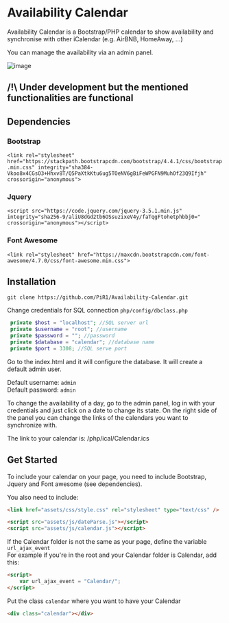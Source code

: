 # Availability Calendar

Availability Calendar is a Bootstrap/PHP calendar to show availability and synchronise with other iCalendar (e.g. AirBNB, HomeAway, ...)

You can manage the availability via an admin panel.

![image](https://pir-d.com/assets/img/Calendar.png)

## /!\ Under development but the mentioned functionalities are functional

## Dependencies
### Bootstrap
`<link rel="stylesheet" href="https://stackpath.bootstrapcdn.com/bootstrap/4.4.1/css/bootstrap.min.css" integrity="sha384-Vkoo8x4CGsO3+Hhxv8T/Q5PaXtkKtu6ug5TOeNV6gBiFeWPGFN9MuhOf23Q9Ifjh" crossorigin="anonymous">`

### Jquery
`<script src="https://code.jquery.com/jquery-3.5.1.min.js"
         integrity="sha256-9/aliU8dGd2tb6OSsuzixeV4y/faTqgFtohetphbbj0="
         crossorigin="anonymous"></script>`
         
### Font Awesome
`<link rel="stylesheet" href="https://maxcdn.bootstrapcdn.com/font-awesome/4.7.0/css/font-awesome.min.css">`

## Installation
`git clone https://github.com/PiR1/Availability-Calendar.git`

Change credentials for SQL connection `php/config/dbclass.php`
```PHP
 private $host = "localhost"; //SQL server url
 private $username = "root"; //username
 private $password = ""; //password
 private $database = "calendar"; //database name
 private $port = 3308; //SQL serve port
```

Go to the index.html and it will configure the database.
It will create a default admin user.

Default username: `admin`  
Default password: `admin` 

To change the availability of a day, go to the admin panel, log in with your credentials and just click on a date to change its state.
On the right side of the panel you can change the links of the calendars you want to synchronize with.

The link to your calendar is: /php/ical/Calendar.ics 


## Get Started
To include your calendar on your page, you need to include Bootstrap, Jquery and Font awesome (see dependencies).

You also need to include:  
```html
<link href="assets/css/style.css" rel="stylesheet" type="text/css" />
```
```html
<script src="assets/js/dateParse.js"></script>
<script src="assets/js/calendar.js"></script>
```

If the Calendar folder is not the same as your page, define the variable `url_ajax_event`  
For example if you're in the root and your Calendar folder is Calendar, add this:
```html
<script>
    var url_ajax_event = "Calendar/";
</script>
```

Put the class `calendar` where you want to have your Calendar
```html
<div class="calendar"></div>
```

